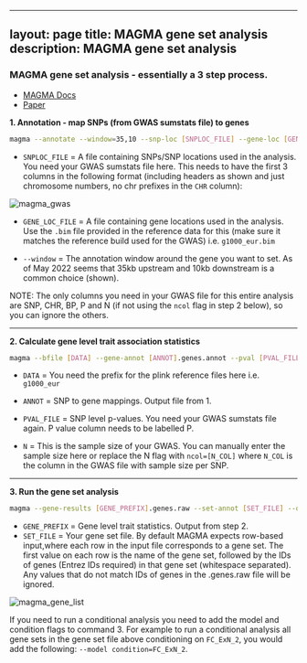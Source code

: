 
---
layout: page
title: MAGMA gene set analysis
description: MAGMA gene set analysis
--- 

### MAGMA gene set analysis - essentially a 3 step process. 

+ [MAGMA Docs](https://ctg.cncr.nl/software/magma)
+ [Paper](https://journals.plos.org/ploscompbiol/article?id=10.1371/journal.pcbi.1004219)

**1. Annotation - map SNPs (from GWAS sumstats file) to genes**

```bash
magma --annotate --window=35,10 --snp-loc [SNPLOC_FILE] --gene-loc [GENELOC_FILE] --out [OUTPUT_PREFIX] 
```

+ `SNPLOC_FILE` = A file containing SNPs/SNP locations used in the analysis. You need your GWAS sumstats file here. This needs to 
have the first 3 columns in the following format (including headers as shown and just chromosome numbers, no chr prefixes in the `CHR` column):

![magma_gwas](images/magma_gwas.png)

+ `GENE_LOC_FILE` = A file containing gene locations used in the analysis. Use the `.bim` file provided in the reference data for this
(make sure it matches the reference build used for the GWAS) i.e. `g1000_eur.bim`

+ `--window` = The annotation window around the gene you want to set. As of May 2022 seems that 35kb upstream and 10kb downstream is a common choice (shown).

NOTE: The only columns you need in your GWAS file for this entire analysis are SNP, CHR, BP, P and N (if not using the `ncol` flag in step 2 below), 
so you can ignore the others. 

***


**2. Calculate gene level trait association statistics**

```bash
magma --bfile [DATA] --gene-annot [ANNOT].genes.annot --pval [PVAL_FILE] N=[N]
```

+ `DATA` = You need the prefix for the plink reference files here i.e. `g1000_eur`

+ `ANNOT` = SNP to gene mappings. Output file from 1.

+ `PVAL_FILE` = SNP level p-values. You need your GWAS sumstats file again. P value column needs to be labelled P. 

+ `N` = This is the sample size of your GWAS. You can manually enter the sample size here or replace the N flag with `ncol=[N_COL]`
where `N_COL` is the column in the GWAS file with sample size per SNP. 
 
***

**3. Run the gene set analysis**

```bash 
magma --gene-results [GENE_PREFIX].genes.raw --set-annot [SET_FILE] --out [OUTPUT_PREFIX]
```

+ `GENE_PREFIX` = Gene level trait statistics. Output from step 2.
+ `SET_FILE` = Your gene set file. By default MAGMA expects row-based input,where each row in the input file corresponds to a gene set. 
The first value on each row is the name of the gene set, followed by the IDs of genes (Entrez IDs required) in that gene set (whitespace separated). 
Any values that do not match IDs of genes in the .genes.raw file will be ignored.

![magma_gene_list](images/magma_gene_list.png)

If you need to run a conditional analysis you need to add the model and condition flags to command 3. For example to run a conditional analysis 
all gene sets in the gene set file above conditioning on `FC_ExN_2`, you would add the following: `--model condition=FC_ExN_2`. 
